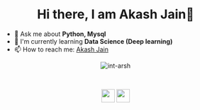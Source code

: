 

<!--
**int-arsh/int-arsh** is a ✨ _special_ ✨ repository because its `README.md` (this file) appears on your GitHub profile.

Here are some ideas to get you started:

🔭 I’m currently working on ... Python
🌱 I’m currently learning ... Data Science
- 👯 I’m looking to collaborate on ... 
- 🤔 I’m looking for help with ...
- 💬 Ask me about ... Python, Mysql
- 📫 How to reach me: ...
- 😄 Pronouns: ...
- ⚡ Fun fact: ...
-->



<h1 align="center">Hi there, I am Akash Jain👋 </h1>

- 💬 Ask me about <strong>Python, Mysql </strong>
- 🌱 I'm currently learning <strong>Data Science (Deep learning) </strong>
- 📫 How to reach me: <a href="www.linkedin.com/in/akash-jain-ds" target="_blank">Akash Jain</a>

<p align="center">
<img src="https://github-readme-stats.vercel.app/api?username=int-arsh&show_icons-true" alt="int-arsh">
</p>
&nbsp;&nbsp;&nbsp;&nbsp;
<p align="center">
<a href="www.linkedin.com/in/akash-jain-ds" target="_blank"><img src="https://cdn4.iconfinder.com/data/icons/social-media-icons-the-circle-set/48/linkedin_circle-512.png" height="30" width="30"></a> 
<a href="https://twitter.com/Isotopiea" target="_blank"><img src="https://cdn4.iconfinder.com/data/icons/social-media-icons-the-circle-set/48/twitter_circle-512.png" height="30" width="30"></a>
</p>
